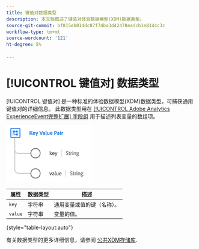 ```yaml
---
title: 键值对数据类型
description: 本文档概述了键值对体验数据模型(XDM)数据类型。
source-git-commit: bf815eb014dc87f74ba3d42478eadcb1e8144c3c
workflow-type: tm+mt
source-wordcount: '121'
ht-degree: 5%

---
```


# [!UICONTROL 键值对] 数据类型

[!UICONTROL 键值对] 是一种标准的体验数据模型(XDM)数据类型，可捕获通用键值对的详细信息。 此数据类型用在 [[!UICONTROL Adobe Analytics ExperienceEvent完整扩展] 字段组](../field-groups/event/analytics-full-extension.md) 用于描述列表变量的数组项。

![键值对结构](../images/data-types/key-value-pair.png)

| 属性 | 数据类型 | 描述 |
| --- | --- | --- |
| `key` | 字符串 | 通用变量或值的键（名称）。 |
| `value` | 字符串 | 变量的值。 |

{style=&quot;table-layout:auto&quot;}

有关数据类型的更多详细信息，请参阅 [公共XDM存储库](https://github.com/adobe/xdm/blob/master/extensions/adobe/experience/analytics/keyvalue.schema.json).
